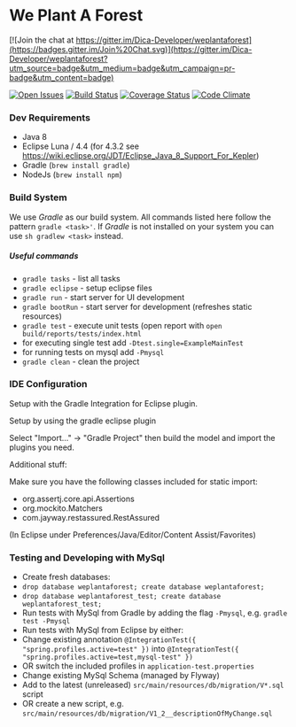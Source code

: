 # We Plant A Forest

[![Join the chat at https://gitter.im/Dica-Developer/weplantaforest](https://badges.gitter.im/Join%20Chat.svg)](https://gitter.im/Dica-Developer/weplantaforest?utm_source=badge&utm_medium=badge&utm_campaign=pr-badge&utm_content=badge)

[![Open Issues](http://img.shields.io/github/issues/Dica-Developer/weplantaforest.svg?style=flat-square&label=Open%20Issues)](https://github.com/Dica-Developer/weplantaforest/issues)
[![Build Status](http://img.shields.io/travis/Dica-Developer/weplantaforest/master.svg?style=flat-square&label=Travis%20CI)](https://travis-ci.org/Dica-Developer/weplantaforest)
[![Coverage Status](http://img.shields.io/coveralls/Dica-Developer/weplantaforest/master.svg?style=flat-square&label=Test%20Coverage)](https://coveralls.io/r/Dica-Developer/weplantaforest?branch=master)
[![Code Climate](https://img.shields.io/codeclimate/github/Dica-Developer/weplantaforest.svg?style=flat-square)](https://codeclimate.com/github/Dica-Developer/weplantaforest)


### Dev Requirements

* Java 8
* Eclipse Luna / 4.4 (for 4.3.2 see https://wiki.eclipse.org/JDT/Eclipse_Java_8_Support_For_Kepler)
* Gradle (```brew install gradle```)
* NodeJs (```brew install npm```)

### Build System
We use *Gradle* as our build system. All commands listed here follow the pattern ```gradle <task>'```. 
If *Gradle* is not installed on your system you can use ```sh gradlew <task>``` instead.

##### Useful commands
* ```gradle tasks``` - list all tasks
* ```gradle eclipse``` - setup eclipse files
* ```gradle run``` - start server for UI development
* ```gradle bootRun``` - start server for development (refreshes static resources)
* ```gradle test``` - execute unit tests (open report with ```open build/reports/tests/index.html```
 * for executing single test add ```-Dtest.single=ExampleMainTest```
 * for running tests on mysql add ```-Pmysql``` 
* ```gradle clean``` - clean the project

### IDE Configuration
Setup with the Gradle Integration for Eclipse plugin.

Setup by using the gradle eclipse plugin

Select "Import..." -> "Gradle Project" then build the model and import the plugins you need.

Additional stuff:

Make sure you have the following classes included for static import:
* org.assertj.core.api.Assertions
* org.mockito.Matchers
* com.jayway.restassured.RestAssured

(In Eclipse under Preferences/Java/Editor/Content Assist/Favorites)



### Testing and Developing with MySql
* Create fresh databases:
 * ```drop database weplantaforest; create database weplantaforest;```
 * ```drop database weplantaforest_test; create database weplantaforest_test;```
* Run tests with MySql from Gradle by adding the flag ```-Pmysql```, e.g. ```gradle  test -Pmysql ```
* Run tests with MySql from Eclipse by either:
 * Change existing annotation ```@IntegrationTest({ "spring.profiles.active=test" })``` into ```@IntegrationTest({ "spring.profiles.active=test,mysql-test" })```
 * OR switch the included profiles in ```application-test.properties```
* Change existing MySql Schema (managed by Flyway)
 * Add to the latest (unreleased) ```src/main/resources/db/migration/V*.sql``` script
 * OR create a new script, e.g. ```src/main/resources/db/migration/V1_2__descriptionOfMyChange.sql```
